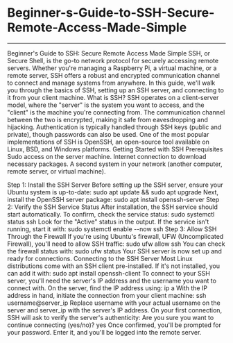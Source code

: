 # Beginner-s-Guide-to-SSH-Secure-Remote-Access-Made-Simple
---
Beginner's Guide to SSH: Secure Remote Access Made Simple
SSH, or Secure Shell, is the go-to network protocol for securely accessing remote servers. Whether you're managing a Raspberry Pi, a virtual machine, or a remote server, SSH offers a robust and encrypted communication channel to connect and manage systems from anywhere. In this guide, we'll walk you through the basics of SSH, setting up an SSH server, and connecting to it from your client machine.
What is SSH?
SSH operates on a client-server model, where the "server" is the system you want to access, and the "client" is the machine you're connecting from. The communication channel between the two is encrypted, making it safe from eavesdropping and hijacking. Authentication is typically handled through SSH keys (public and private), though passwords can also be used.
One of the most popular implementations of SSH is OpenSSH, an open-source tool available on Linux, BSD, and Windows platforms.
Getting Started with SSH
Prerequisites
Sudo access on the server machine.
Internet connection to download necessary packages.
A second system in your network (another computer, remote server, or virtual machine).

Step 1: Install the SSH Server
Before setting up the SSH server, ensure your Ubuntu system is up-to-date:
sudo apt update && sudo apt upgrade
Next, install the OpenSSH server package:
sudo apt install openssh-server
Step 2: Verify the SSH Service Status
After installation, the SSH service should start automatically. To confirm, check the service status:
sudo systemctl status ssh
Look for the "Active" status in the output. If the service isn't running, start it with:
sudo systemctl enable --now ssh
Step 3: Allow SSH Through the Firewall
If you're using Ubuntu's firewall, UFW (Uncomplicated Firewall), you'll need to allow SSH traffic:
sudo ufw allow ssh
You can check the firewall status with:
sudo ufw status
Your SSH server is now set up and ready for connections.
Connecting to the SSH Server
Most Linux distributions come with an SSH client pre-installed. If it's not installed, you can add it with:
sudo apt install openssh-client
To connect to your SSH server, you'll need the server's IP address and the username you want to connect with. On the server, find the IP address using:
ip a
With the IP address in hand, initiate the connection from your client machine:
ssh username@server_ip
Replace username with your actual username on the server and server_ip with the server's IP address. On your first connection, SSH will ask to verify the server's authenticity:
Are you sure you want to continue connecting (yes/no)? yes
Once confirmed, you'll be prompted for your password. Enter it, and you'll be logged into the remote server.
